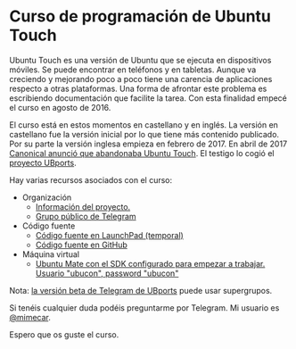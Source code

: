 # Curso de programación de Ubuntu Touch
Ubuntu Touch es una versión de Ubuntu que se ejecuta en dispositivos móviles. Se puede encontrar en teléfonos y en tabletas. Aunque va creciendo y mejorando poco a poco tiene una carencia de aplicaciones respecto a otras plataformas. Una forma de afrontar este problema es escribiendo documentación que facilite la tarea. Con esta finalidad empecé el curso en agosto de 2016.

El curso está en estos momentos en castellano y en inglés. La versión en castellano fue la versión inicial por lo que tiene más contenido publicado. Por su parte la versión inglesa empieza en febrero de 2017. En abril de 2017 [Canonical anunció que abandonaba Ubuntu Touch](https://insights.ubuntu.com/2017/04/05/growing-ubuntu-for-cloud-and-iot-rather-than-phone-and-convergence/). El testigo lo cogió el [proyecto UBports](https://ubports.com/).

Hay varias recursos asociados con el curso:
* Organización
  * [Información del proyecto.](https://github.com/mimecar/ubuntu-touch-programming-course-gitbook/projects/1)
  * [Grupo público de Telegram](https://t.me/curso_ubuntu_touch)
* Código fuente
  * [Código fuente en LaunchPad (temporal)](https://launchpad.net/curso-ubuntu-phone-touch)
  * [Código fuente en GitHub](https://github.com/mimecar/ubuntu-touch-programming-course-src)
* Máquina virtual
  * [Ubuntu Mate con el SDK configurado para empezar a trabajar. Usuario "ubucon", password "ubucon"](https://goo.gl/HqUPvV)

Nota: [la versión beta de Telegram de UBports](https://github.com/ubports/telegram-app/releases/tag/v2.5.0) puede usar supergrupos.

Si tenéis cualquier duda podéis preguntarme por Telegram. Mi usuario es [@mimecar](http://t.me/mimecar).

Espero que os guste el curso.
